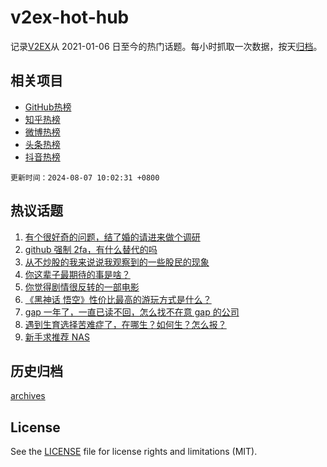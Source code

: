 # v2ex-hot-hub

 记录[V2EX](https://www.v2ex.com/)从 2021-01-06 日至今的热门话题。每小时抓取一次数据，按天[归档](archives)。
 
 ## 相关项目

- [GitHub热榜](https://github.com/lonnyzhang423/github-hot-hub)
- [知乎热榜](https://github.com/lonnyzhang423/zhihu-hot-hub)
- [微博热榜](https://github.com/lonnyzhang423/weibo-hot-hub)
- [头条热榜](https://github.com/lonnyzhang423/toutiao-hot-hub)
- [抖音热榜](https://github.com/lonnyzhang423/douyin-hot-hub)


 `更新时间：2024-08-07 10:02:31 +0800`

## 热议话题

1. [有个很好奇的问题，结了婚的请进来做个调研](https://www.v2ex.com/t/1062870)
1. [github 强制 2fa，有什么替代的吗](https://www.v2ex.com/t/1062879)
1. [从不炒股的我来说说我观察到的一些股民的现象](https://www.v2ex.com/t/1062876)
1. [你这辈子最期待的事是啥？](https://www.v2ex.com/t/1063046)
1. [你觉得剧情很反转的一部电影](https://www.v2ex.com/t/1063013)
1. [《黑神话 悟空》性价比最高的游玩方式是什么？](https://www.v2ex.com/t/1062892)
1. [gap 一年了，一直已读不回，怎么找不在意 gap 的公司](https://www.v2ex.com/t/1062929)
1. [遇到生育选择苦难症了，在哪生？如何生？怎么报？](https://www.v2ex.com/t/1062839)
1. [新手求推荐 NAS](https://www.v2ex.com/t/1062959)

## 历史归档

[archives](archives)

## License

See the [LICENSE](LICENSE) file for license rights and limitations (MIT).
